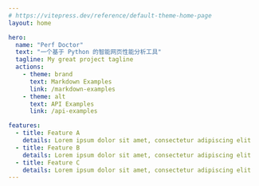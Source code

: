 ```yaml
---
# https://vitepress.dev/reference/default-theme-home-page
layout: home

hero:
  name: "Perf Doctor"
  text: "一个基于 Python 的智能网页性能分析工具"
  tagline: My great project tagline
  actions:
    - theme: brand
      text: Markdown Examples
      link: /markdown-examples
    - theme: alt
      text: API Examples
      link: /api-examples

features:
  - title: Feature A
    details: Lorem ipsum dolor sit amet, consectetur adipiscing elit
  - title: Feature B
    details: Lorem ipsum dolor sit amet, consectetur adipiscing elit
  - title: Feature C
    details: Lorem ipsum dolor sit amet, consectetur adipiscing elit
---
```


